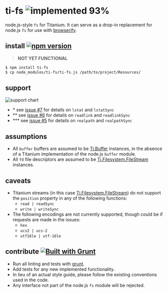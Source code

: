 # ti-fs ![implemented 93%](http://img.shields.io/badge/implemented-93%-brightgreen.svg)

node.js-style `fs` for Titanium. It can serve as a drop-in replacement for node.js `fs` for use with [browserify][].

## install [![npm version](https://badge.fury.io/js/ti-fs.svg)](http://badge.fury.io/js/ti-fs)

> **NOT YET FUNCTIONAL**

```bash
$ npm install ti-fs
$ cp node_modules/ti-fs/ti-fs.js /path/to/project/Resources/
```

## support

![support chart](http://i.imgur.com/KNl7SB7.png)

* \* see [issue #7](https://github.com/tonylukasavage/ti-fs/issues/7) for details on `lstat` and `lstatSync`
* \*\* see [issue #6](https://github.com/tonylukasavage/ti-fs/issues/6) for details on `readlink` and `readlinkSync`
* \*\*\* see [issue #5](https://github.com/tonylukasavage/ti-fs/issues/5) for details on `realpath` and `realpathSync`

## assumptions

* All `buffer` buffers are assumed to be [Ti.Buffer][] instances, in the absence of a Titanium implementation of the node.js `buffer` module.
* All `fd` file descriptors are assumed to be [Ti.Filesystem.FileStream][] instances.

## caveats

* Titanium streams (in this case [Ti.Filesystem.FileStream][]) do not support the `position` property in any of the following functions:
	* `read | readSync`
	* `write | writeSync`
* The following encodings are not currently supported, though could be if requests are made in the issues:
	* `hex`
	* `ucs2 | ucs-2`
	* `utf16le | utf-16le`

## contribute [![Built with Grunt](https://cdn.gruntjs.com/builtwith.png)](http://gruntjs.com/)

* Run all linting and tests with [grunt](http://gruntjs.com/getting-started).
* Add tests for any new implemented functionality.
* In lieu of an actual style guide, please follow the existing conventions used in the code.
* Any interface not part of the node.js `fs` module will be rejected.

[browserify]: https://github.com/substack/node-browserify
[Ti.Blob]: http://docs.appcelerator.com/titanium/latest/#!/api/Titanium.Blob
[Ti.Buffer]: http://docs.appcelerator.com/titanium/latest/#!/api/Titanium.Buffer
[Ti.Filesystem.FileStream]: http://docs.appcelerator.com/titanium/latest/#!/api/Titanium.Filesystem.FileStream
[Ti.Filesystem.File.resolve()]: http://docs.appcelerator.com/titanium/latest/#!/api/Titanium.Filesystem.File-method-resolve
